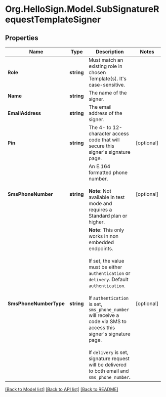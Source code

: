 # Org.HelloSign.Model.SubSignatureRequestTemplateSigner

## Properties

Name | Type | Description | Notes
------------ | ------------- | ------------- | -------------
**Role** | **string** |  Must match an existing role in chosen Template(s). It&#39;s case-sensitive.  | 
**Name** | **string** |  The name of the signer.  | 
**EmailAddress** | **string** |  The email address of the signer.  | 
**Pin** | **string** |  The 4- to 12-character access code that will secure this signer&#39;s signature page.  | [optional] 
**SmsPhoneNumber** | **string** |  An E.164 formatted phone number.<br><br>**Note**: Not available in test mode and requires a Standard plan or higher.  | [optional] 
**SmsPhoneNumberType** | **string** |  **Note**: This only works in non embedded endpoints.<br><br>If set, the value must be either `authentication` or `delivery`. Default `authentication`. <br><br>If `authentication` is set, `sms_phone_number` will receive a code via SMS to access this signer&#39;s signature page.<br><br>If `delivery` is set, signature request will be delivered to both email and `sms_phone_number`.  | [optional] 

[[Back to Model list]](../README.md#documentation-for-models) [[Back to API list]](../README.md#documentation-for-api-endpoints) [[Back to README]](../README.md)

